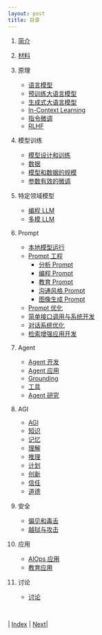 ```yaml
---
layout: post
title: 目录
---
```


1. [简介](0-1-intro)

2. [材料](0-2-material)

2. 原理
    - [语言模型](1-1-lm)
    - [预训练大语言模型](1-3-llm)
    - [生成式大语言模型](1-5-gpt3)
    - [In-Context Learning](1-7-incontext)
    - [指令微调](1-11-finetune)
    - [RLHF](1-13-rlhf)

3. 模型训练
    - [模型设计和训练](2-5-model)
    - [数据](2-7-data)
    - [模型和数据的规模](2-9-scaling)
    - [参数有效的微调](2-16-peft)

4. 特定领域模型

    - [编程 LLM](2-19-codellm)
    - [多模 LLM](2-21-multi-modal)

5. Prompt

    - [本地模型运行](3-1-run)
    - [Prompt 工程](3-8-prompt-eng)
      - [分析 Prompt](3-10-prompt-analysis)
      - [编程 Prompt](3-10-prompt-coding)
      - [教育 Prompt](3-10-prompt-edu)
      - [沟通风格 Prompt](3-10-prompt-style)
      - [图像生成 Prompt](3-10-prompt-vision)
    - [Prompt 优化](3-11-prompt-opt)
    - [简单接口调用与系统开发](3-17-chatbot-dev)
    - [对话系统优化](3-19-chatbot-opt)
    - [检索增强应用开发](3-20-rag-app-dev)

7. Agent

    - [Agent 开发](5-1-agent-dev)
    - [Agent 应用](5-3-agent-app)
    - [Grounding](5-5-grounding)
    - [工具](5-7-tool-usage)
    - [Agent 研究](5-9-agent-research)

8. AGI

    - [AGI](6-1-agi)
    - [知识](6-7-knowledge)
    - [记忆](6-9-memory)
    - [理解](6-11-understand)
    - [推理](6-13-reasoning)
    - [计划](6-17-plan)
    - [创新](6-21-innovation)
    - [信任](7-3-trust)
    - [道德](7-5-moral)

9. 安全

    - [偏见和毒舌](7-7-bias-toxicity)
    - [越狱与攻击](7-9-security)

10. 应用

    - [AIOps 应用](8-1-aiops)
    - [教育应用](8-3-edu)

11. 讨论

    - [讨论](10-discussion)

<br/>

| [Index](../) | [Next](./0-1-intro)|